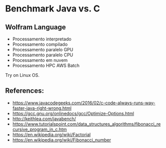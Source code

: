 # Benchmark Java vs. C
## Wolfram Language
- Processamento interpretado
- Processamento compilado
- Processamento paralelo GPU
- Processamento paralelo CPU
- Processamento em nuvem
- Processamento HPC AWS Batch

Try on Linux OS.

## References:

- https://www.javacodegeeks.com/2016/02/c-code-always-runs-way-faster-java-right-wrong.html
- https://gcc.gnu.org/onlinedocs/gcc/Optimize-Options.html
- http://keithlea.com/javabench/
- https://www.tutorialspoint.com/data_structures_algorithms/fibonacci_recursive_program_in_c.htm
- https://en.wikipedia.org/wiki/Factorial
- https://en.wikipedia.org/wiki/Fibonacci_number

